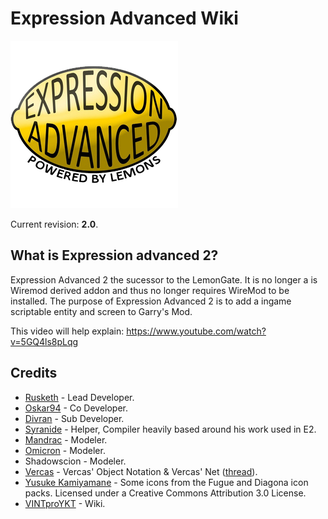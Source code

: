 # Expression Advanced Wiki

![](images/ea-logo.png)

Current revision: **2.0**.

## What is Expression advanced 2?

Expression Advanced 2 the sucessor to the LemonGate. It is no longer a is Wiremod derived addon and thus no longer requires WireMod to be installed. The purpose of Expression Advanced 2 is to add a ingame scriptable entity and screen to Garry's Mod.

This video will help explain: https://www.youtube.com/watch?v=5GQ4ls8pLqg

## Credits

- [Rusketh](http://github.com/Rusketh) - Lead Developer.
- [Oskar94](http://github.com/oskar94) - Co Developer.
- [Divran](https://github.com/Divran) - Sub Developer.
- [Syranide](https://github.com/syranide) - Helper, Compiler heavily based around his work used in E2.
- [Mandrac](https://github.com/mandrac) - Modeler.
- [Omicron](https://github.com/OmicroNiuM) - Modeler.
- Shadowscion - Modeler.
- [Vercas](https://github.com/vercas) - Vercas' Object Notation & Vercas' Net ([thread](http://www.facepunch.com/showthread.php?t=1194008)).
- [Yusuke Kamiyamane](http://p.yusukekamiyamane.com/) - Some icons from the Fugue and Diagona icon packs. Licensed under a Creative Commons Attribution 3.0 License.
- [VINTproYKT](https://github.com/VINTproYKT) - Wiki.